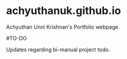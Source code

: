 # achyuthanuk.github.io

Achyuthan Unni Krishnan's Portfolio webpage.

#TO-DO

Updates regarding bi-manual project todo.
